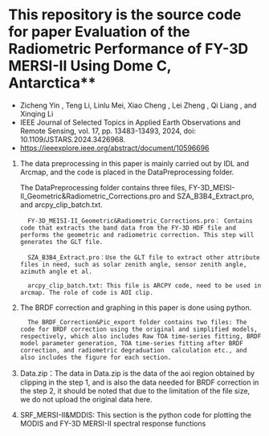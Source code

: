 # This repository is the source code for paper Evaluation of the Radiometric Performance of FY-3D MERSI-II Using Dome C, Antarctica**
   
   - Zicheng Yin , Teng Li, Linlu Mei, Xiao Cheng , Lei Zheng , Qi Liang , and Xinqing Li 
   - IEEE Journal of Selected Topics in Applied Earth Observations and Remote Sensing, vol. 17, pp. 13483-13493, 2024, doi: 10.1109/JSTARS.2024.3426968.
   - https://ieeexplore.ieee.org/abstract/document/10596696


1. The data preprocessing in this paper is mainly carried out by IDL and Arcmap, and the code is placed in the DataPreprocessing folder.

   The DataPreprocessing folder contains three files, FY-3D_MEISI-II_Geometric&Radiometric_Corrections.pro and SZA_B3B4_Extract.pro, and arcpy_clip_batch.txt.
   
         FY-3D_MEISI-II_Geometric&Radiometric_Corrections.pro： Contains code that extracts the band data from the FY-3D HDF file and performs the geometric and radiometric correction. This step will generates the GLT file.
                  
         SZA_B3B4_Extract.pro：Use the GLT file to extract other attribute files in need, such as solar zenith angle, sensor zenith angle, azimuth angle et al.
   
         arcpy_clip_batch.txt: This file is ARCPY code, need to be used in arcmap. The role of code is AOI clip.


3. The BRDF correction and graphing in this paper is done using python.

         The BRDF_Correction&Pic_export folder contains two files: The code for BRDF correction using the original and simplified models, respectively, which also includes Raw TOA time-series fitting, BRDF model parameter generation, TOA time-series fitting after BRDF correction, and radiometric degraduation  calculation etc., and also includes the figure for each section.
    

4. Data.zip：The data in Data.zip is the data of the aoi region obtained by clipping in the step 1, and is also the data needed for BRDF correction in the step 2, it should be noted that due to the limitation of the file size, we do not upload the original data here.

5. SRF_MERSI-II&MDDIS: This section is the python code for plotting the MODIS and FY-3D MERSI-II spectral response functions
 
